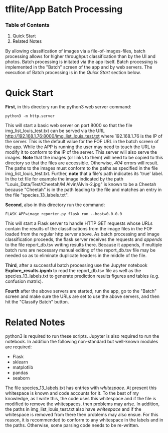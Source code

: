 # tflite/App Batch Processing

### Table of Contents
1. Quick Start
2. Related Notes

By allowing classification of images via a file-of-images-files, batch processing allows for higher throughput classification than by the UI and photos.  Batch processing is initated via the app itself.  Batch processing is implemented in the "Batch" screen of the app and by web servers.  The execution of Batch processing is in the *Quick Start* section below.

# Quick Start

**First**, in this directory run the python3 web server command:
```
python3 -m http.server
```
This will start a basic web server on port 8000 so that the file img_list_louis_test.txt can be served via the URL http://192.168.1.76:8000/img_list_louis_test.txt where 192.168.1.76 is the IP of the server.  This is the default value for the FOF URL in the batch screen of the app.  While the APP is running the user may need to touch the URL to modify it to conform to the IP of the server.  This server will also serve the images.  __Note__ that the images (or links to them) will need to be copied to this directory so that the files are accessible.  Otherwise, *404* errors will result.  The paths to the images must conform to the paths as specified in the file img_list_louis_test.txt.  Further, **note** that a file's path indicates its 'true' label.  In the txt file for example the image indicated by the path "Louis_Data/Test/Cheetah/M Alvin/Alvin-2.jpg" is known to be a Cheetah because "Cheetah" is in the path leading to the file and matches an entry in the file "species_13_labels.txt".

**Second**, also in this directory run the command:
```
FLASK_APP=image_reporter.py flask run --host=0.0.0.0
```
This will start a Flask server to handle HTTP GET requests whose URLs contain the results of the classifications from the image files in the FOF loaded from the regular http server above.  As batch processing and image classification proceeds, the flask server receives the requests and *appends* to the file report_db.tsv writing results there.  Because it appends, if multiple batch runs are necessary manual editing of the report_db.tsv file may be needed so as to eliminate duplicate headers in the middle of the file.

**Third**, after a successful batch processing use the Jupyter notebook **Explore_results.ipynb** to read the report_db.tsv file as well as the species_13_labels.txt to generate prediction results figures and tables (e.g. confusion matrix).

**Fourth** after the above servers are started, run the app, go to the "Batch" screen and make sure the URLs are set to use the above servers, and then hit the "Classify Batch" button.

# Related Notes
python3 is required to run these scripts.  Jupyter is also required to run the notebook.  In addition the following non-standard but well-known modules are required:

* Flask
* sklearn
* matplotlib
* pandas
* seaborn

The file species_13_labels.txt has entries with *whitespace*.  At present this whitespace is known and code accounts for it.  To the best of my knowledge, as I write this, the code uses this whitespace and if the file is modified to remove the whitespaces, then problems may arise.  In addition, the paths in img_list_louis_test.txt also have *whitespace* and if the whitespace is removed from there then problems may also ensue.  For this reason, it is recommended to conform to any whitespace in the labels and in the paths.  Otherwise, some parsing code needs to be re-written.

